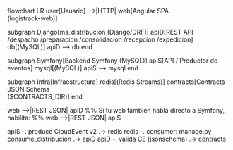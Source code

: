 flowchart LR
  user[Usuario] -->|HTTP| web[Angular SPA<br/>(logistrack-web)]

  subgraph Django[ms_distribucion (Django/DRF)]
    apiD[REST API<br/>/despacho /preparacion /consolidacion /recepcion /expedicion]
    db[(MySQL)]
    apiD --> db
  end

  subgraph Symfony[Backend Symfony (MySQL)]
    apiS[API / Productor de eventos]
    mysql[(MySQL)]
    apiS --> mysql
  end

  subgraph Infra[Infraestructura]
    redis[(Redis Streams)]
    contracts[Contracts JSON Schema<br/>($CONTRACTS_DIR)]
  end

  web -->|REST JSON| apiD
  %% Si tu web también habla directo a Symfony, habilita:
  %% web -->|REST JSON| apiS

  apiS -. produce CloudEvent v2 .-> redis
  redis -. consumer: manage.py consume_distribucion .-> apiD
  apiD -. valida CE (jsonschema) .-> contracts
